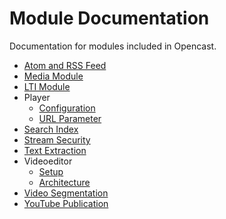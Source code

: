 # Module Documentation

Documentation for modules included in Opencast.

- [Atom and RSS Feed](atomrss.md)
- [Media Module](mediamodule.configuration.md)
- [LTI Module](ltimodule.md)
- Player
    - [Configuration](player.configuration.md)
    - [URL Parameter](player.url.parameter.md)
- [Search Index](searchindex.md)
- [Stream Security](stream-security.md)
- [Text Extraction](textextraction.md)
- Videoeditor
    - [Setup](videoeditor.setup.md)
    - [Architecture](videoeditor.architecture.md)
- [Video Segmentation](videosegmentation.md)
- [YouTube Publication](youtubepublication.md)
